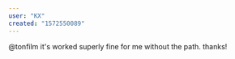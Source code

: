 ```yaml
---
user: "KX"
created: "1572550089"
---
```


@tonfilm it's worked superly fine for me without the path. thanks!
